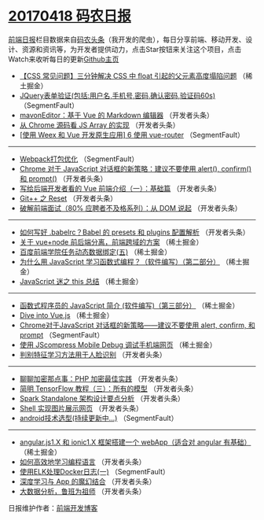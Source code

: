 # [20170418 码农日报](https://toutiao.qdkfweb.cn/date/2017/04/18)

[前端日报](https://qdkfweb.cn/c/news)栏目数据来自[码农头条](https://toutiao.qdkfweb.cn/)（我开发的爬虫），每日分享前端、移动开发、设计、资源和资讯等，为开发者提供动力，点击Star按钮来关注这个项目，点击Watch来收听每日的更新[Github主页](https://github.com/kujian/frontendDaily)
* [【CSS 常见问题】三分钟解决 CSS 中 float 引起的父元素高度塌陷问题](https://toutiao.qdkfweb.cn/35056.html) （稀土掘金）
* [JQuery表单验证(包括:用户名,手机号,密码,确认密码,验证码60s)](https://toutiao.qdkfweb.cn/35086.html) （SegmentFault）
* [mavonEditor：基于 Vue 的 Markdown 编辑器](https://toutiao.qdkfweb.cn/35114.html) （开发者头条）
* [从 Chrome 源码看 JS Array 的实现](https://toutiao.qdkfweb.cn/35104.html) （开发者头条）
* [[使用 Weex 和 Vue 开发原生应用] 6 使用 vue-router](https://toutiao.qdkfweb.cn/35088.html) （SegmentFault）

***
* [Webpack打包优化](https://toutiao.qdkfweb.cn/35092.html) （SegmentFault）
* [Chrome 对于 JavaScript 对话框的新策略：建议不要使用 alert(), confirm() 和 prompt()](https://toutiao.qdkfweb.cn/35121.html) （开发者头条）
* [写给后端开发者看的 Vue 前端介绍（一）：基础篇](https://toutiao.qdkfweb.cn/35110.html) （开发者头条）
* [Git++ 之 Reset](https://toutiao.qdkfweb.cn/35112.html) （开发者头条）
* [破解前端面试（80% 应聘者不及格系列）：从 DOM 说起](https://toutiao.qdkfweb.cn/35103.html) （开发者头条）

***
* [如何写好 .babelrc？Babel 的 presets 和 plugins 配置解析](https://toutiao.qdkfweb.cn/35115.html) （开发者头条）
* [关于 vue+node 前后端分离，前端跨域的方案](https://toutiao.qdkfweb.cn/35053.html) （稀土掘金）
* [百度前端学院任务动态数据绑定(五)](https://toutiao.qdkfweb.cn/35054.html) （稀土掘金）
* [为什么用 JavaScript 学习函数式编程？（软件编写）（第二部分）](https://toutiao.qdkfweb.cn/35055.html) （稀土掘金）
* [JavaScript 迷之 this 总结](https://toutiao.qdkfweb.cn/35057.html) （稀土掘金）

***
* [函数式程序员的 JavaScript 简介 (软件编写)（第三部分）](https://toutiao.qdkfweb.cn/35059.html) （稀土掘金）
* [Dive into Vue.js](https://toutiao.qdkfweb.cn/35049.html) （稀土掘金）
* [Chrome对于JavaScript 对话框的新策略——建议不要使用 alert, confirm, 和 prompt](https://toutiao.qdkfweb.cn/35085.html) （SegmentFault）
* [使用 JScompress Mobile Debug 调试手机端网页](https://toutiao.qdkfweb.cn/35061.html) （稀土掘金）
* [判别特征学习方法用于人脸识别](https://toutiao.qdkfweb.cn/35125.html) （开发者头条）

***
* [聊聊加密那点事：PHP 加密最佳实践](https://toutiao.qdkfweb.cn/35116.html) （开发者头条）
* [简明 TensorFlow 教程（三）：所有的模型](https://toutiao.qdkfweb.cn/35118.html) （开发者头条）
* [Spark Standalone 架构设计要点分析](https://toutiao.qdkfweb.cn/35120.html) （开发者头条）
* [Shell 实现图片展示网页](https://toutiao.qdkfweb.cn/35109.html) （开发者头条）
* [android技术选型(持续更新中&#8230;)](https://toutiao.qdkfweb.cn/35093.html) （SegmentFault）

***
* [angular.js1.X 和 ionic1.X 框架搭建一个 webApp（适合对 angular 有基础）](https://toutiao.qdkfweb.cn/35048.html) （稀土掘金）
* [如何高效地学习编程语言](https://toutiao.qdkfweb.cn/35111.html) （开发者头条）
* [使用ELK处理Docker日志(一)](https://toutiao.qdkfweb.cn/35084.html) （SegmentFault）
* [深度学习与 App 的魔幻结合](https://toutiao.qdkfweb.cn/35123.html) （开发者头条）
* [大数据分析，鲁班为祖师](https://toutiao.qdkfweb.cn/35113.html) （开发者头条）

日报维护作者：[前端开发博客](https://qdkfweb.cn/) 